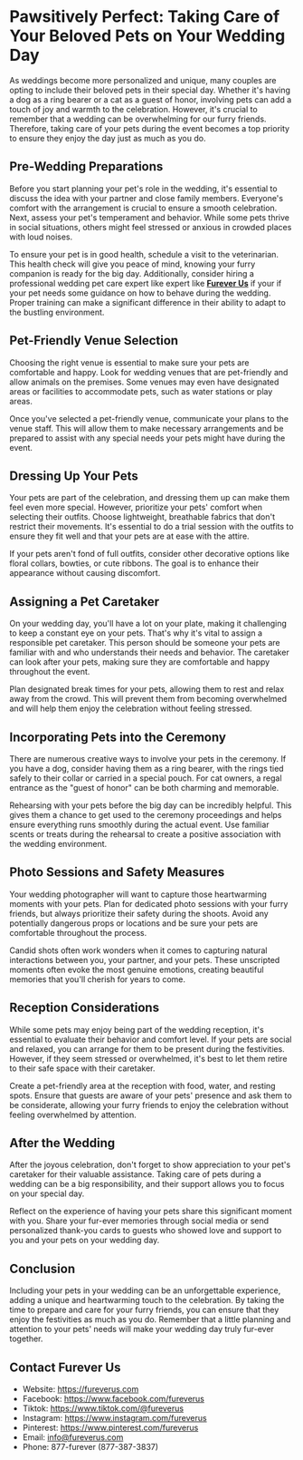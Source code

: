 # Pawsitively Perfect: Taking Care of Your Beloved Pets on Your Wedding Day

As weddings become more personalized and unique, many couples are opting to include their beloved pets in their special day. Whether it's having a dog as a ring bearer or a cat as a guest of honor, involving pets can add a touch of joy and warmth to the celebration. However, it's crucial to remember that a wedding can be overwhelming for our furry friends. Therefore, taking care of your pets during the event becomes a top priority to ensure they enjoy the day just as much as you do.

## Pre-Wedding Preparations

Before you start planning your pet's role in the wedding, it's essential to discuss the idea with your partner and close family members. Everyone's comfort with the arrangement is crucial to ensure a smooth celebration. Next, assess your pet's temperament and behavior. While some pets thrive in social situations, others might feel stressed or anxious in crowded places with loud noises.

To ensure your pet is in good health, schedule a visit to the veterinarian. This health check will give you peace of mind, knowing your furry companion is ready for the big day. Additionally, consider hiring a professional wedding pet care expert like expert like [**Furever Us**](https://fureverus.com/) if your if your pet needs some guidance on how to behave during the wedding. Proper training can make a significant difference in their ability to adapt to the bustling environment.


## Pet-Friendly Venue Selection

Choosing the right venue is essential to make sure your pets are comfortable and happy. Look for wedding venues that are pet-friendly and allow animals on the premises. Some venues may even have designated areas or facilities to accommodate pets, such as water stations or play areas.

Once you've selected a pet-friendly venue, communicate your plans to the venue staff. This will allow them to make necessary arrangements and be prepared to assist with any special needs your pets might have during the event.


## Dressing Up Your Pets

Your pets are part of the celebration, and dressing them up can make them feel even more special. However, prioritize your pets' comfort when selecting their outfits. Choose lightweight, breathable fabrics that don't restrict their movements. It's essential to do a trial session with the outfits to ensure they fit well and that your pets are at ease with the attire.

If your pets aren't fond of full outfits, consider other decorative options like floral collars, bowties, or cute ribbons. The goal is to enhance their appearance without causing discomfort.


## Assigning a Pet Caretaker

On your wedding day, you'll have a lot on your plate, making it challenging to keep a constant eye on your pets. That's why it's vital to assign a responsible pet caretaker. This person should be someone your pets are familiar with and who understands their needs and behavior. The caretaker can look after your pets, making sure they are comfortable and happy throughout the event.

Plan designated break times for your pets, allowing them to rest and relax away from the crowd. This will prevent them from becoming overwhelmed and will help them enjoy the celebration without feeling stressed.


## Incorporating Pets into the Ceremony

There are numerous creative ways to involve your pets in the ceremony. If you have a dog, consider having them as a ring bearer, with the rings tied safely to their collar or carried in a special pouch. For cat owners, a regal entrance as the "guest of honor" can be both charming and memorable.

Rehearsing with your pets before the big day can be incredibly helpful. This gives them a chance to get used to the ceremony proceedings and helps ensure everything runs smoothly during the actual event. Use familiar scents or treats during the rehearsal to create a positive association with the wedding environment.


## Photo Sessions and Safety Measures

Your wedding photographer will want to capture those heartwarming moments with your pets. Plan for dedicated photo sessions with your furry friends, but always prioritize their safety during the shoots. Avoid any potentially dangerous props or locations and be sure your pets are comfortable throughout the process.

Candid shots often work wonders when it comes to capturing natural interactions between you, your partner, and your pets. These unscripted moments often evoke the most genuine emotions, creating beautiful memories that you'll cherish for years to come.


## Reception Considerations

While some pets may enjoy being part of the wedding reception, it's essential to evaluate their behavior and comfort level. If your pets are social and relaxed, you can arrange for them to be present during the festivities. However, if they seem stressed or overwhelmed, it's best to let them retire to their safe space with their caretaker.

Create a pet-friendly area at the reception with food, water, and resting spots. Ensure that guests are aware of your pets' presence and ask them to be considerate, allowing your furry friends to enjoy the celebration without feeling overwhelmed by attention.


## After the Wedding

After the joyous celebration, don't forget to show appreciation to your pet's caretaker for their valuable assistance. Taking care of pets during a wedding can be a big responsibility, and their support allows you to focus on your special day.

Reflect on the experience of having your pets share this significant moment with you. Share your fur-ever memories through social media or send personalized thank-you cards to guests who showed love and support to you and your pets on your wedding day.


## Conclusion

Including your pets in your wedding can be an unforgettable experience, adding a unique and heartwarming touch to the celebration. By taking the time to prepare and care for your furry friends, you can ensure that they enjoy the festivities as much as you do. Remember that a little planning and attention to your pets' needs will make your wedding day truly fur-ever together.


## Contact Furever Us

- Website: https://fureverus.com
- Facebook: https://www.facebook.com/fureverus
- Tiktok: https://www.tiktok.com/@fureverus
- Instagram: https://www.instagram.com/fureverus
- Pinterest: https://www.pinterest.com/fureverus
- Email: info@fureverus.com
- Phone: 877-furever (877-387-3837)
